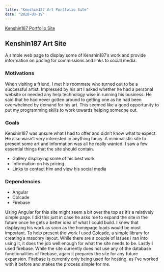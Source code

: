```yaml
---
title: "Kenshin187 Art Portfolio Site"
date: "2020-08-19"
---
```


[Kenshin187 Portfolio Site](https://kenshin187-dev.web.app/)

## Kenshin187 Art Site

A simple web page to display some of Kenshin187’s work and provide information on pricing for commissions and links to social media.

### Motivations

When visiting a friend, I met his roommate who turned out to be a successful artist. Impressed by his art I asked whether he had a personal website or needed any help technology wise in running his business. He said that he had never gotten around to getting one as he had been overwhelmed by demand for his art. This seemed like a good opportunity to put my programming skills to work towards helping someone out.

### Goals

Kenshin187 was unsure what I had to offer and didn’t know what to expect. He also wasn’t very interested in anything fancy. A minimalistic site to present some art and information was all he really wanted. I saw a few essential things that the site should contain.

- Gallery displaying some of his best work
- Information on his pricing
- Links to contact him and view his social media

### Dependencies

- Angular
- Colcade
- Firebase

Using Angular for this site might seem a bit over the top as it’s a relatively simple page. I did this just in case he asks me to expand the site in the future once he gets a better idea of what I could build. I knew that displaying his work as soon as the homepage loads would be most important. To help present the work I used Colcade, a simple library for creating a masonry layout. While there are a couple of issues I ran into using it, it does the job well enough for what the site needs to be. Lastly I used firebase. While the site currently does not use any of the database functionalities of firebase, again it prepares the site for any future expansion. Firebase is currently only being used for hosting, as I’ve worked with it before and makes the process simple for me.
